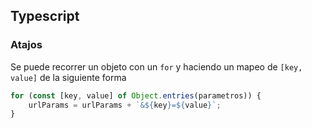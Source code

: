 
## Typescript

### Atajos

Se puede recorrer un objeto con un `for` y haciendo un mapeo de `[key, value]` de la siguiente forma
```ts
for (const [key, value] of Object.entries(parametros)) {
	urlParams = urlParams + `&${key}=${value}`;
}
```

